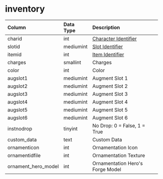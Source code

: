 # inventory

| Column | Data Type | Description |
| :--- | :--- | :--- |
| charid | int | [Character Identifier](../characters/character_data.md) |
| slotid | mediumint | [Slot Identifier](https://eqemu.gitbook.io/server/categories/reference-lists/inventory-slots) |
| itemid | int | [Item Identifier](../items/items.md) |
| charges | smallint | Charges |
| color | int | Color |
| augslot1 | mediumint | Augment Slot 1 |
| augslot2 | mediumint | Augment Slot 2 |
| augslot3 | mediumint | Augment Slot 3 |
| augslot4 | mediumint | Augment Slot 4 |
| augslot5 | mediumint | Augment Slot 5 |
| augslot6 | mediumint | Augment Slot 6 |
| instnodrop | tinyint | No Drop: 0 = False, 1 = True |
| custom\_data | text | Custom Data |
| ornamenticon | int | Ornamentation Icon |
| ornamentidfile | int | Ornamentation Texture |
| ornament\_hero\_model | int | Ornamentation Hero's Forge Model |

